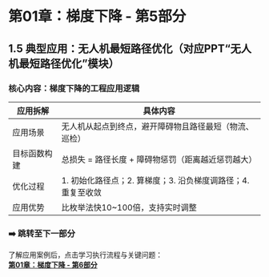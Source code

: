 # 第01章：梯度下降 - 第5部分
## 1.5 典型应用：无人机最短路径优化（对应PPT“无人机最短路径优化”模块）  
### 核心内容：梯度下降的工程应用逻辑  
| 应用拆解       | 具体内容                                                                 | 
|----------------|--------------------------------------------------------------------------|
| 应用场景       | 无人机从起点到终点，避开障碍物且路径最短（物流、巡检）                   | 
| 目标函数构建   | 总损失 = 路径长度 + 障碍物惩罚（距离越近惩罚越大）                       | 
| 优化过程       | 1. 初始化路径点；2. 算梯度；3. 沿负梯度调路径；4. 重复至收敛             | 
| 应用优势       | 比枚举法快10~100倍，支持实时调整                                         | 

### ➡️ 跳转至下一部分  
了解应用案例后，点击学习执行流程与关键问题：  
**[第01章：梯度下降 - 第6部分](chter06.md)**
